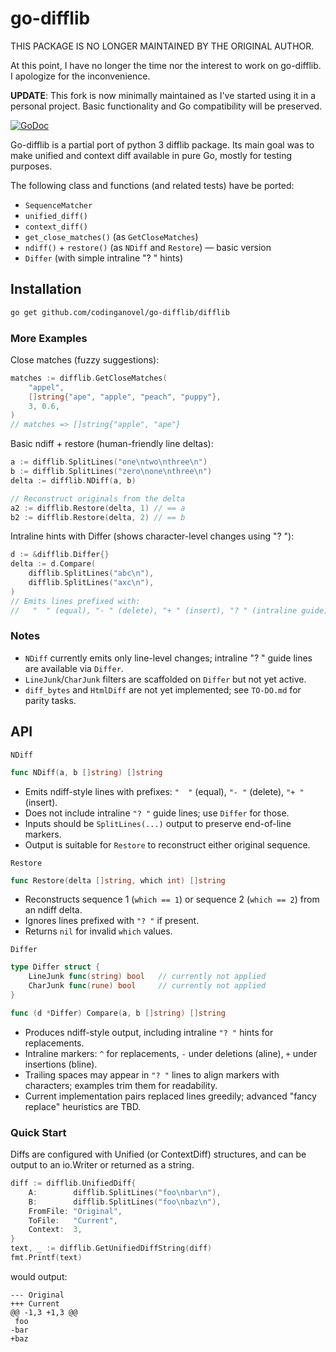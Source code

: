go-difflib
==========

THIS PACKAGE IS NO LONGER MAINTAINED BY THE ORIGINAL AUTHOR.

At this point, I have no longer the time nor the interest to work on go-difflib. I apologize for the inconvenience.

**UPDATE**: This fork is now minimally maintained as I've started using it in a personal project. Basic functionality and Go compatibility will be preserved.

[![GoDoc](https://godoc.org/github.com/codinganovel/go-difflib/difflib?status.svg)](https://godoc.org/github.com/codinganovel/go-difflib/difflib)

Go-difflib is a partial port of python 3 difflib package. Its main goal
was to make unified and context diff available in pure Go, mostly for
testing purposes.

The following class and functions (and related tests) have be ported:

* `SequenceMatcher`
* `unified_diff()`
* `context_diff()`
* `get_close_matches()` (as `GetCloseMatches`)
* `ndiff()` + `restore()` (as `NDiff` and `Restore`) — basic version
* `Differ` (with simple intraline "? " hints)

## Installation

```bash
go get github.com/codinganovel/go-difflib/difflib
```

### More Examples

Close matches (fuzzy suggestions):

```go
matches := difflib.GetCloseMatches(
    "appel",
    []string{"ape", "apple", "peach", "puppy"},
    3, 0.6,
)
// matches => []string{"apple", "ape"}
```

Basic ndiff + restore (human-friendly line deltas):

```go
a := difflib.SplitLines("one\ntwo\nthree\n")
b := difflib.SplitLines("zero\none\nthree\n")
delta := difflib.NDiff(a, b)

// Reconstruct originals from the delta
a2 := difflib.Restore(delta, 1) // == a
b2 := difflib.Restore(delta, 2) // == b
```

Intraline hints with Differ (shows character-level changes using "? "):

```go
d := &difflib.Differ{}
delta := d.Compare(
    difflib.SplitLines("abc\n"),
    difflib.SplitLines("axc\n"),
)
// Emits lines prefixed with:
//   "  " (equal), "- " (delete), "+ " (insert), "? " (intraline guide)
```

### Notes

- `NDiff` currently emits only line-level changes; intraline "? " guide lines are available via `Differ`.
- `LineJunk`/`CharJunk` filters are scaffolded on `Differ` but not yet active.
- `diff_bytes` and `HtmlDiff` are not yet implemented; see `TO-DO.md` for parity tasks.

## API

`NDiff`

```go
func NDiff(a, b []string) []string
```

- Emits ndiff-style lines with prefixes: `"  "` (equal), `"- "` (delete), `"+ "` (insert).
- Does not include intraline `"? "` guide lines; use `Differ` for those.
- Inputs should be `SplitLines(...)` output to preserve end-of-line markers.
- Output is suitable for `Restore` to reconstruct either original sequence.

`Restore`

```go
func Restore(delta []string, which int) []string
```

- Reconstructs sequence 1 (`which == 1`) or sequence 2 (`which == 2`) from an ndiff delta.
- Ignores lines prefixed with `"? "` if present.
- Returns `nil` for invalid `which` values.

`Differ`

```go
type Differ struct {
    LineJunk func(string) bool   // currently not applied
    CharJunk func(rune) bool     // currently not applied
}

func (d *Differ) Compare(a, b []string) []string
```

- Produces ndiff-style output, including intraline `"? "` hints for replacements.
- Intraline markers: `^` for replacements, `-` under deletions (aline), `+` under insertions (bline).
- Trailing spaces may appear in `"? "` lines to align markers with characters; examples trim them for readability.
- Current implementation pairs replaced lines greedily; advanced "fancy replace" heuristics are TBD.

### Quick Start

Diffs are configured with Unified (or ContextDiff) structures, and can
be output to an io.Writer or returned as a string.

```Go
diff := difflib.UnifiedDiff{
    A:        difflib.SplitLines("foo\nbar\n"),
    B:        difflib.SplitLines("foo\nbaz\n"),
    FromFile: "Original",
    ToFile:   "Current",
    Context:  3,
}
text, _ := difflib.GetUnifiedDiffString(diff)
fmt.Printf(text)
```

would output:

```
--- Original
+++ Current
@@ -1,3 +1,3 @@
 foo
-bar
+baz
```
